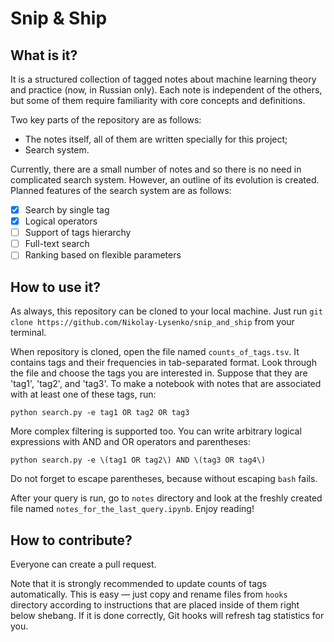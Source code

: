 # Snip & Ship

## What is it?

It is a structured collection of tagged notes about machine learning theory and practice (now, in Russian only). Each note is independent of the others, but some of them require familiarity with core concepts and definitions.

Two key parts of the repository are as follows:
* The notes itself, all of them are written specially for this project;
* Search system.

Currently, there are a small number of notes and so there is no need in complicated search system. However, an outline of its evolution is created. Planned features of the search system are as follows:
- [x] Search by single tag
- [x] Logical operators
- [ ] Support of tags hierarchy
- [ ] Full-text search
- [ ] Ranking based on flexible parameters

## How to use it?

As always, this repository can be cloned to your local machine. Just run `git clone https://github.com/Nikolay-Lysenko/snip_and_ship` from your terminal.

When repository is cloned, open the file named `counts_of_tags.tsv`. It contains tags and their frequencies in tab-separated format. Look through the file and choose the tags you are interested in. Suppose that they are 'tag1', 'tag2', and 'tag3'. To make a notebook with notes that are associated with at least one of these tags, run:

```
python search.py -e tag1 OR tag2 OR tag3
```

More complex filtering is supported too. You can write arbitrary logical expressions with AND and OR operators and parentheses:
```
python search.py -e \(tag1 OR tag2\) AND \(tag3 OR tag4\)
```
Do not forget to escape parentheses, because without escaping `bash` fails.

After your query is run, go to `notes` directory and look at the freshly created file named `notes_for_the_last_query.ipynb`. Enjoy reading!

## How to contribute?

Everyone can create a pull request.

Note that it is strongly recommended to update counts of tags automatically. This is easy — just copy and rename files from `hooks` directory according to instructions that are placed inside of them right below shebang. If it is done correctly, Git hooks will refresh tag statistics for you.


